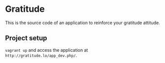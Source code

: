 Gratitude
=========

This is the source code of an application to reinforce your gratitude attitude.

## Project setup

`vagrant up` and access the application at `http://gratitude.lo/app_dev.php/`.
